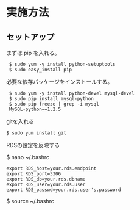 # 実施方法

## セットアップ

まずは pip を入れる。

```
 $ sudo yum -y install python-setuptools
 $ sudo easy_install pip
```

必要な依存パッケージをインストールする。

```
 $ sudo yum -y install python-devel mysql-devel
 $ sudo pip install mysql-python
 $ sudo pip freeze | grep -i mysql
 MySQL-python==1.2.5
```

gitを入れる

```
$ sudo yum install git
```

RDSの設定を反映する

$ nano ~/.bashrc

```
export RDS_host=your.rds.endpoint
export RDS_port=3306
export RDS_db=your.rds.dbname
export RDS_user=your.rds.user
export RDS_passwd=your.rds.user's.password
```

$ source ~/.bashrc


